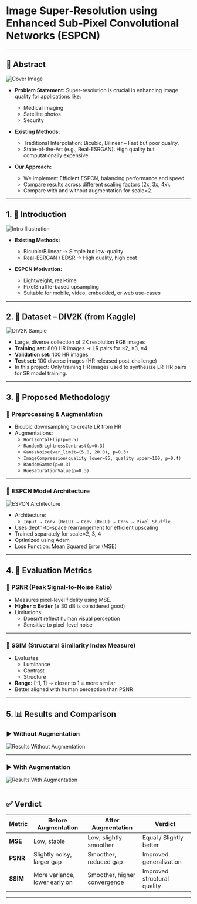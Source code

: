 # Image Super-Resolution using Enhanced Sub-Pixel Convolutional Networks (ESPCN)

---

## 📜 Abstract

![Cover Image](./Final_PPt/espcn_cover.jpeg)

- **Problem Statement:** Super-resolution is crucial in enhancing image quality for applications like:
  - Medical imaging
  - Satellite photos
  - Security

- **Existing Methods:**
  - Traditional Interpolation: Bicubic, Bilinear – Fast but poor quality.
  - State-of-the-Art (e.g., Real-ESRGAN): High quality but computationally expensive.

- **Our Approach:**
  - We implement Efficient ESPCN, balancing performance and speed.
  - Compare results across different scaling factors (2x, 3x, 4x).
  - Compare with and without augmentation for scale=2.

---

## 1. 📌 Introduction

![Intro Illustration](./Final_PPt/introduction_methods_comparison.jpeg)

- **Existing Methods:**
  - Bicubic/Bilinear → Simple but low-quality
  - Real-ESRGAN / EDSR → High quality, high cost

- **ESPCN Motivation:**
  - Lightweight, real-time
  - PixelShuffle-based upsampling
  - Suitable for mobile, video, embedded, or web use-cases

---

## 2. 📂 Dataset – DIV2K (from Kaggle)

![DIV2K Sample](./Final_PPt/div2k_dataset_sample.jpeg)

- Large, diverse collection of 2K resolution RGB images
- **Training set:** 800 HR images → LR pairs for ×2, ×3, ×4
- **Validation set:** 100 HR images
- **Test set:** 100 diverse images (HR released post-challenge)
- In this project: Only training HR images used to synthesize LR-HR pairs for SR model training.

---

## 3. 🔧 Proposed Methodology

### 🧪 Preprocessing & Augmentation

- Bicubic downsampling to create LR from HR
- Augmentations:
  - `HorizontalFlip(p=0.5)`
  - `RandomBrightnessContrast(p=0.3)`
  - `GaussNoise(var_limit=(5.0, 20.0), p=0.3)`
  - `ImageCompression(quality_lower=85, quality_upper=100, p=0.4)`
  - `RandomGamma(p=0.3)`
  - `HueSaturationValue(p=0.3)`

---

### 🧠 ESPCN Model Architecture

![ESPCN Architecture](./Final_PPt/espcn_model_architecture.jpeg)

- Architecture:
  - `Input → Conv (ReLU) → Conv (ReLU) → Conv → Pixel Shuffle`
- Uses depth-to-space rearrangement for efficient upscaling
- Trained separately for scale=2, 3, 4
- Optimized using Adam
- Loss Function: Mean Squared Error (MSE)

---

## 4. 📏 Evaluation Metrics

### 🔹 PSNR (Peak Signal-to-Noise Ratio)

- Measures pixel-level fidelity using MSE.
- **Higher = Better** (≥ 30 dB is considered good)
- Limitations:
  - Doesn’t reflect human visual perception
  - Sensitive to pixel-level noise

---

### 🔸 SSIM (Structural Similarity Index Measure)

- Evaluates:
  - Luminance
  - Contrast
  - Structure
- **Range:** [-1, 1] → closer to 1 = more similar
- Better aligned with human perception than PSNR

---

## 5. 📊 Results and Comparison

### ▶️ Without Augmentation

![Results Without Augmentation](./Final_PPt/results_no_augmentation.png)

---

### ▶️ With Augmentation
  
![Results With Augmentation](./Final_PPt/results_with_augmentation.png)

---

## ✅ Verdict

| Metric | Before Augmentation | After Augmentation | Verdict |
|--------|---------------------|--------------------|---------|
| **MSE** | Low, stable | Low, slightly smoother | Equal / Slightly better |
| **PSNR** | Slightly noisy, larger gap | Smoother, reduced gap | Improved generalization |
| **SSIM** | More variance, lower early on | Smoother, higher convergence | Improved structural quality |

---
